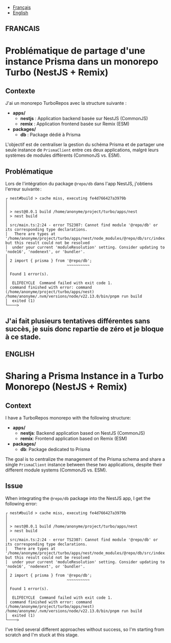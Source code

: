 - [Français](#fr)
- [English](#en)

## <a id="fr">FRANCAIS</a>

# Problématique de partage d'une instance Prisma dans un monorepo Turbo (NestJS + Remix)

## Contexte

J'ai un monorepo TurboRepos avec la structure suivante :

- **apps/**
  - **nestjs** : Application backend basée sur NestJS (CommonJS)
  - **remix** : Application frontend basée sur Remix (ESM)
- **packages/**
  - **db** : Package dédié à Prisma

L'objectif est de centraliser la gestion du schéma Prisma et de partager une seule instance de `PrismaClient` entre ces deux applications, malgré leurs systèmes de modules différents (CommonJS vs. ESM).

## Problématique

Lors de l'intégration du package `@repo/db` dans l'app NestJS, j'obtiens l'erreur suivante :

```
┌ nest#build > cache miss, executing fe4d766427a3979b
│
│
│ > nest@0.0.1 build /home/anonyme/project/turbo/apps/nest
│ > nest build
│
│ src/main.ts:2:24 - error TS2307: Cannot find module '@repo/db' or its corresponding type declarations.
│   There are types at '/home/anonyme/project/turbo/apps/nest/node_modules/@repo/db/src/index.ts', but this result could not be resolved
│  under your current 'moduleResolution' setting. Consider updating to 'node16', 'nodenext', or 'bundler'.
│
│ 2 import { prisma } from '@repo/db';
│                          ~~~~~~~~~~
│
│ Found 1 error(s).
│
│  ELIFECYCLE  Command failed with exit code 1.
│ command finished with error: command (/home/anonyme/project/turbo/apps/nest) /home/anonyme/.nvm/versions/node/v22.13.0/bin/pnpm run build
│  exited (1)
└────>
```

## J'ai fait plusieurs tentatives différentes sans succès, je suis donc repartie de zéro et je bloque à ce stade.

## <a id="en">ENGLISH</a>

# Sharing a Prisma Instance in a Turbo Monorepo (NestJS + Remix)

## Context

I have a TurboRepos monorepo with the following structure:

- **apps/**
  - **nestjs**: Backend application based on NestJS (CommonJS)
  - **remix**: Frontend application based on Remix (ESM)
- **packages/**
  - **db**: Package dedicated to Prisma

The goal is to centralize the management of the Prisma schema and share a single `PrismaClient` instance between these two applications, despite their different module systems (CommonJS vs. ESM).

## Issue

When integrating the `@repo/db` package into the NestJS app, I get the following error:

```
┌ nest#build > cache miss, executing fe4d766427a3979b
│
│
│ > nest@0.0.1 build /home/anonyme/project/turbo/apps/nest
│ > nest build
│
│ src/main.ts:2:24 - error TS2307: Cannot find module '@repo/db' or its corresponding type declarations.
│   There are types at '/home/anonyme/project/turbo/apps/nest/node_modules/@repo/db/src/index.ts', but this result could not be resolved
│  under your current 'moduleResolution' setting. Consider updating to 'node16', 'nodenext', or 'bundler'.
│
│ 2 import { prisma } from '@repo/db';
│                          ~~~~~~~~~~
│
│ Found 1 error(s).
│
│  ELIFECYCLE  Command failed with exit code 1.
│ command finished with error: command (/home/anonyme/project/turbo/apps/nest) /home/anonyme/.nvm/versions/node/v22.13.0/bin/pnpm run build
│  exited (1)
└────>
```

I've tried several different approaches without success, so I'm starting from scratch and I'm stuck at this stage.
